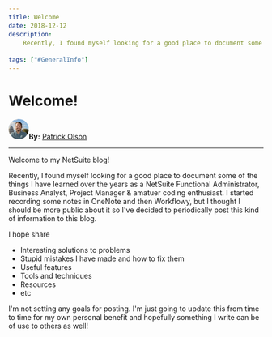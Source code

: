 ```yaml
---
title: Welcome
date: 2018-12-12
description:
    Recently, I found myself looking for a good place to document some of the things I have learned over the years as a NetSuite Functional Administrator, Business Analyst, Project Manager & amatuer coding enthusiast. I started recording some notes in OneNote and then Workflowy, but I thought I should be more public about it so I've decided to periodically post this kind of information to this blog.

tags: ["#GeneralInfo"]
---
```


# Welcome!

<a href="https://www.linkedin.com/in/patrick-olson-pmp-csm-137a9435/" target="_blank"><img src="../img/profile.jpg" title="Patrick Olson - LinkedIn Profile" alt="Patrick Olson - LinkedIn Profile" width=8% height="auto" style="border-radius: 50%;"></a>**By:** [Patrick Olson](https://www.linkedin.com/in/patrick-olson-pmp-csm-137a9435/)

---

Welcome to my NetSuite blog! 

Recently, I found myself looking for a good place to document some of the things I have learned over the years as a NetSuite Functional Administrator, Business Analyst, Project Manager & amatuer coding enthusiast. I started recording some notes in OneNote and then Workflowy, but I thought I should be more public about it so I've decided to periodically post this kind of information to this blog.

I hope share
- Interesting solutions to problems
- Stupid mistakes I have made and how to fix them
- Useful features
- Tools and techniques
- Resources
- etc

I'm not setting any goals for posting. I'm just going to update this from time to time for my own personal benefit and hopefully something I write can be of use to others as well!

<TagLinks />

